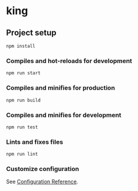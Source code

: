 # king

## Project setup

```
npm install
```

### Compiles and hot-reloads for development

```
npm run start
```

### Compiles and minifies for production

```
npm run build
```

### Compiles and minifies for development

```
npm run test
```

### Lints and fixes files

```
npm run lint
```

### Customize configuration

See [Configuration Reference](https://cli.vuejs.org/config/).

